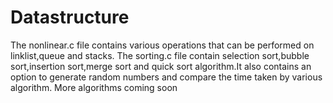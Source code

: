 # Datastructure
The  nonlinear.c file contains various operations that can be performed on linklist,queue and stacks.
The sorting.c file contain selection sort,bubble sort,insertion sort,merge sort and quick sort algorithm.It also contains an option to generate random numbers and compare the time taken by various algorithm.
More algorithms coming soon
